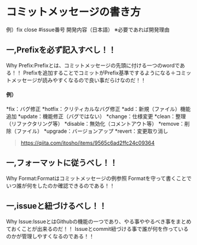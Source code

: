 # コミットメッセージの書き方
例）fix close #issue番号 開発内容（日本語） ※必要であれば開発理由

## 一,Prefixを必ず記入すべし！！
Why Prefix:Prefixとは、コミットメッセージの先頭に付ける一つのwordである！！
Prefixを追加することでコミットがPrefix基準でするようになる＋コミットメッセージが読みやすくなるので良い事だらけなのだ！！

#### 例）
*fix：バグ修正
*hotfix：クリティカルなバグ修正
*add：新規（ファイル）機能追加
*update：機能修正（バグではない）
*change：仕様変更
*clean：整理（リファクタリング等）
*disable：無効化（コメントアウト等）
*remove：削除（ファイル）
*upgrade：バージョンアップ
*revert：変更取り消し
>https://qiita.com/itosho/items/9565c6ad2ffc24c09364

## 一,フォーマットに従うべし！！
Why Format:Formatはコミットメッセージの例参照
Formatを守って書くことでいつ誰が何をしたのか確認できるのである！！

## 一,issueと紐づけるべし！！
Why Issue:IssueとはGithubの機能の一つであり、やる事ややるべき事をまとめておくことが出来るのだ！！
Issueとcommit紐づける事で誰が何を作っているのかが管理しやすくなるのである！！






